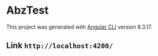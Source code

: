 # AbzTest

This project was generated with [Angular CLI](https://github.com/angular/angular-cli) version 8.3.17.

## Link `http://localhost:4200/`
